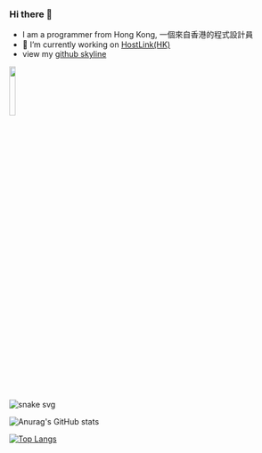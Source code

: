 ### Hi there 👋

- I am a programmer from Hong Kong, 一個來自香港的程式設計員
- 🔭 I’m currently working on <a href="https://www.hostlink.com.hk" target="_blank">HostLink(HK)</a>
- view my <a href="https://skyline.github.com/mechaserpent">github skyline</a>



<div align="left">
<img src="https://komarev.com/ghpvc/?username=mechaserpent&style=for-the-badge&color=red" alt="" width="15%" height="15%"/>
</div>


![snake svg](https://github.com/mechaserpent/mechaserpent/blob/output/github-contribution-grid-snake.svg)

![Anurag's GitHub stats](https://github-readme-stats.vercel.app/api?username=mechaserpent&count_private=true&theme=cobalt&show_icons=true)

[![Top Langs](https://github-readme-stats.vercel.app/api/top-langs/?username=mechaserpent&langs_count=6&layout=compact)](https://github.com/anuraghazra/github-readme-stats)
